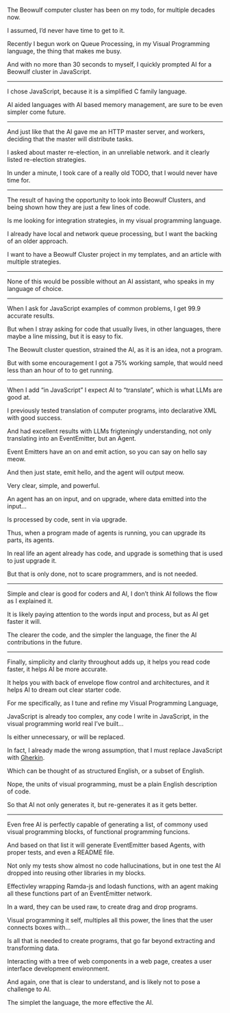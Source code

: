 The Beowulf computer cluster has been on my todo,
for multiple decades now.

I assumed,
I’d never have time to get to it.

Recently I begun work on Queue Processing,
in my Visual Programming language, the thing that makes me busy.

And with no more than 30 seconds to myself,
I quickly prompted AI for a Beowulf cluster in JavaScript.

---

I chose JavaScript,
because it is a simplified C family language.

AI aided languages with AI based memory management,
are sure to be even simpler come future.

---

And just like that the AI gave me an HTTP master server,
and workers, deciding that the master will distribute tasks.

I asked about master re-election, in an unreliable network.
and it clearly listed re-election strategies.

In under a minute, I took care of a really old TODO,
that I would never have time for.

---

The result of having the opportunity to look into Beowulf Clusters,
and being shown how they are just a few lines of code.

Is me looking for integration strategies,
in my visual programming language.

I already have local and network queue processing,
but I want the backing of an older approach.

I want to have a Beowulf Cluster project in my templates,
and an article with multiple strategies.

---

None of this would be possible without an AI assistant,
who speaks in my language of choice.

---

When I ask for JavaScript examples of common problems,
I get 99.9 accurate results.

But when I stray asking for code that usually lives,
in other languages, there maybe a line missing, but it is easy to fix.

The Beowult cluster question, strained the AI,
as it is an idea, not a program.

But with some encouragement I got a 75% working sample,
that would need less than an hour of to to get running.

---

When I add “in JavaScript” I expect AI to “translate”,
which is what LLMs are good at.

I previously tested translation of computer programs,
into declarative XML with good success.

And had excellent results with LLMs frigteningly understanding,
not only translating into an EventEmitter, but an Agent.

Event Emitters have an on and emit action,
so you can say on hello say meow.

And then just state,
emit hello, and the agent will output meow.

Very clear, simple,
and powerful.

An agent has an on input, and on upgrade,
where data emitted into the input...

Is processed by code,
sent in via upgrade.

Thus, when a program made of agents is running,
you can upgrade its parts, its agents.

In real life an agent already has code,
and upgrade is something that is used to just upgrade it.

But that is only done,
not to scare programmers, and is not needed.

---

Simple and clear is good for coders and AI,
I don’t think AI follows the flow as I explained it.

It is likely paying attention to the words input and process,
but as AI get faster it will.

The clearer the code, and the simpler the language,
the finer the AI contributions in the future.

---


Finally, simplicity and clarity throughout adds up,
it helps you read code faster, it helps AI be more accurate.

It helps you with back of envelope flow control and architectures,
and it helps AI to dream out clear starter code.

For me specifically,
as I tune and refine my Visual Programming Language,

JavaScript is already too complex, any code I write in JavaScript,
in the visual programming world real I’ve built…

Is either unnecessary,
or will be replaced.

In fact, I already made the wrong assumption,
that I must replace JavaScript with [Gherkin][1].

Which can be thought of as structured English,
or a subset of English.

Nope, the units of visual programming,
must be a plain English description of code.

So that AI not only generates it,
but re-generates it as it gets better.

---

Even free AI is perfectly capable of generating a list,
of commony used visual programming blocks, of functional programming funcions.

And based on that list it will generate EventEmitter based Agents,
with proper tests, and even a README file.

Not only my tests show almost no code hallucinations,
but in one test the AI dropped into reusing other libraries in my blocks.

Effectivley wrapping Ramda-js and lodash functions,
with an agent making all these functions part of an EventEmitter network.

In a ward, they can be used raw,
to create drag and drop programs.

Visual programming it self, multiples all this power,
the lines that the user connects boxes with…

Is all that is needed to create programs,
that go far beyond extracting and transforming data.

Interacting with a tree of web components in a web page,
creates a user interface development environment.

And again, one that is clear to understand,
and is likely not to pose a challenge to AI.

The simplet the language,
the more effective the AI.

[1]: https://en.wikipedia.org/wiki/Cucumber_(software)#Gherkin_language
